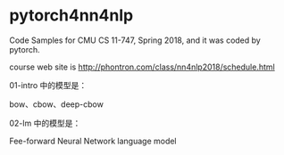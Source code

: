 # pytorch4nn4nlp
Code Samples for CMU CS 11-747, Spring 2018,  and it was coded by pytorch.

course web site is http://phontron.com/class/nn4nlp2018/schedule.html


01-intro 中的模型是：

bow、cbow、deep-cbow

02-lm 中的模型是：

Fee-forward Neural Network language model



